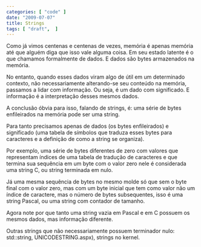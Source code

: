 ```yaml
---
categories: [ "code" ]
date: "2009-07-07"
title: Strings
tags: [ "draft",  ]
---
```

Como já vimos centenas e centenas de vezes, memória é apenas memória até que alguém diga que isso vale alguma coisa. Em seu estado latente é o que chamamos formalmente de dados. E dados são bytes armazenados na memória.

No entanto, quando esses dados viram algo de útil em um determinado contexto, não necessariamente alterando-se seu conteúdo na memória, passamos a lidar com informação. Ou seja, é um dado com significado. E informação é a interpretação desses mesmos dados.

A conclusão óbvia para isso, falando de strings, é: uma série de bytes enfileirados na memória pode ser uma string.

Para tanto precisamos apenas de dados (os bytes enfileirados) e significado (uma tabela de símbolos que traduza esses bytes para caracteres e a definição de como a string se organiza).

Por exemplo, uma série de bytes diferentes de zero com valores que representam índices de uma tabela de tradução de caracteres e que termina sua sequência em um byte com o valor zero nele é considerada uma string C, ou string terminada em nulo.


Já uma mesma sequência de bytes no mesmo molde só que sem o byte final com o valor zero, mas com um byte inicial que tem como valor não um índice de caractere, mas o número de bytes subsequentes, isso é uma string Pascal, ou uma string com contador de tamanho.


Agora note por que tanto uma string vazia em Pascal e em C possuem os mesmos dados, mas informação diferente.

Outras strings que não necessariamente possuem terminador nulo: std::string, UNICODESTRING.aspx), strings no kernel.
